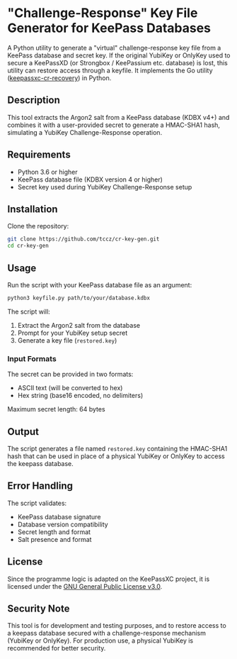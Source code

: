 # "Challenge-Response" Key File Generator for KeePass Databases

A Python utility to generate a "virtual" challenge-response key file from a KeePass database and secret key. If the original YubiKey or OnlyKey used to secure a KeePassXD (or Strongbox / KeePassium etc. database) is lost, this utility can restore access through a keyfile. It implements the Go utility ([keepassxc-cr-recovery](https://github.com/keepassxreboot/keepassxc/tree/develop/utils/keepassxc-cr-recovery)) in Python.

## Description

This tool extracts the Argon2 salt from a KeePass database (KDBX v4+) and combines it with a user-provided secret to generate a HMAC-SHA1 hash, simulating a YubiKey Challenge-Response operation.

## Requirements

- Python 3.6 or higher
- KeePass database file (KDBX version 4 or higher)
- Secret key used during YubiKey Challenge-Response setup

## Installation

Clone the repository:

```bash
git clone https://github.com/tccz/cr-key-gen.git
cd cr-key-gen
```

## Usage

Run the script with your KeePass database file as an argument:

```bash
python3 keyfile.py path/to/your/database.kdbx
```

The script will:

1. Extract the Argon2 salt from the database
2. Prompt for your YubiKey setup secret
3. Generate a key file (`restored.key`)

### Input Formats

The secret can be provided in two formats:

- ASCII text (will be converted to hex)
- Hex string (base16 encoded, no delimiters)

Maximum secret length: 64 bytes

## Output

The script generates a file named `restored.key` containing the HMAC-SHA1 hash that can be used in place of a physical YubiKey or OnlyKey to access the keepass database.

## Error Handling

The script validates:

- KeePass database signature
- Database version compatibility
- Secret length and format
- Salt presence and format

## License

Since the programme logic is adapted on the KeePassXC project, it is licensed under the [GNU General Public License v3.0](https://www.gnu.org/licenses/gpl-3.0.en.html).

## Security Note

This tool is for development and testing purposes, and to restore access to a keepass database secured with a challenge-response mechanism (YubiKey or OnlyKey). For production use, a physical YubiKey is recommended for better security.
